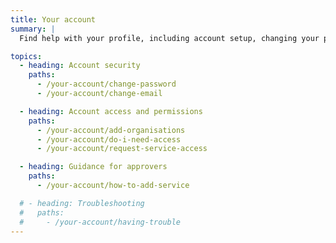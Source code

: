 ```yaml
---
title: Your account
summary: |
  Find help with your profile, including account setup, changing your personal details and enhancing account security.

topics:
  - heading: Account security
    paths:
      - /your-account/change-password
      - /your-account/change-email

  - heading: Account access and permissions
    paths:
      - /your-account/add-organisations
      - /your-account/do-i-need-access
      - /your-account/request-service-access

  - heading: Guidance for approvers
    paths:
      - /your-account/how-to-add-service

  # - heading: Troubleshooting
  #   paths:
  #     - /your-account/having-trouble
---
```

